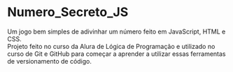 # Numero_Secreto_JS
Um jogo bem simples de adivinhar um número feito em JavaScript, HTML e CSS. <br/>
Projeto feito no curso da Alura de Lógica de Programação e utilizado no curso de Git e GitHub para começar a aprender a utilizar essas ferramentas de versionamento de código. 
